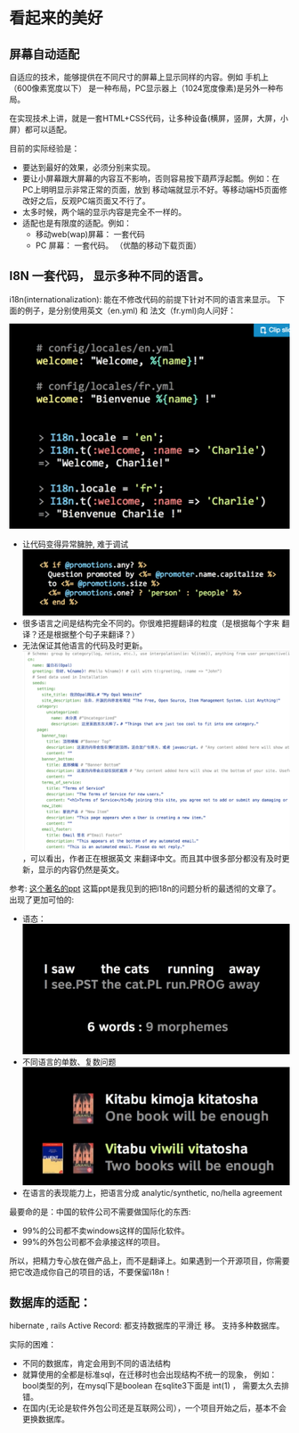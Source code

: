 # 看起来的美好

## 屏幕自动适配

自适应的技术，能够提供在不同尺寸的屏幕上显示同样的内容。例如 手机上（600像素宽度以下）
是一种布局，PC显示器上（1024宽度像素)是另外一种布局。

在实现技术上讲，就是一套HTML+CSS代码，让多种设备(横屏，竖屏，大屏，小屏）都可以适配。

目前的实际经验是：

- 要达到最好的效果，必须分别来实现。
- 要让小屏幕跟大屏幕的内容互不影响，否则容易按下葫芦浮起瓢。例如：在PC上明明显示非常正常的页面，放到
移动端就显示不好。等移动端H5页面修改好之后，反观PC端页面又不行了。
- 太多时候，两个端的显示内容是完全不一样的。
- 适配也是有限度的适配。例如：
  * 移动web(wap)屏幕： 一套代码
  * PC 屏幕： 一套代码。 （优酷的移动下载页面）


## I8N 一套代码， 显示多种不同的语言。

i18n(internationalization): 能在不修改代码的前提下针对不同的语言来显示。
下面的例子，是分别使用英文（en.yml) 和 法文（fr.yml)向人问好：

![i18n的例子](/images/i18n例子.png)

- 让代码变得异常臃肿, 难于调试
![让代码变的异常复杂](/images/i18n-复杂的代码.png)
- 很多语言之间是结构完全不同的。你很难把握翻译的粒度（是根据每个字来
翻译？还是根据整个句子来翻译？）
- 无法保证其他语言的代码及时更新。
![不完整的i18n](/images/不完整的i18n.png )，可以看出，作者正在根据英文
来翻译中文。而且其中很多部分都没有及时更新，显示的内容仍然是英文。

参考: [这个著名的ppt](http://de.slideshare.net/HeatherRivers/linguistic-potluck-crowdsourcing-localization-with-rails)
这篇ppt是我见到的把i18n的问题分析的最透彻的文章了。
出现了更加可怕的:
- 语态：
![复杂的语态](/images/i18n-morphemes.png)
- 不同语言的单数、复数问题
![不同语言的单数、复数问题](/images/i18n-复杂的单复数.png)
- 在语言的表现能力上，把语言分成 analytic/synthetic,  no/hella agreement


最要命的是：中国的软件公司不需要做国际化的东西:
- 99%的公司都不卖windows这样的国际化软件。
- 99%的外包公司都不会承接这样的项目。

所以，把精力专心放在做产品上，而不是翻译上。如果遇到一个开源项目，你需要
把它改造成你自己的项目的话，不要保留i18n！

## 数据库的适配：
hibernate , rails Active Record: 都支持数据库的平滑迁 移。 支持多种数据库。

实际的困难：

- 不同的数据库，肯定会用到不同的语法结构
- 就算使用的全都是标准sql，在迁移时也会出现结构不统一的现象，
例如：bool类型的列，在mysql下是boolean 在sqlite3下面是 int(1) ，
需要太久去排错。
- 在国内(无论是软件外包公司还是互联网公司），一个项目开始之后，基本不会更换数据库。


